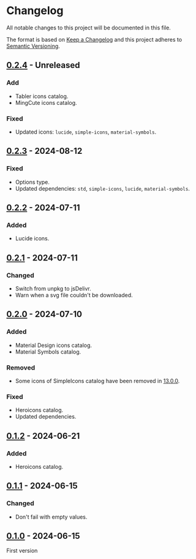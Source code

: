 # Changelog
All notable changes to this project will be documented in this file.

The format is based on [Keep a Changelog](https://keepachangelog.com/) and this
project adheres to [Semantic Versioning](https://semver.org/).

## [0.2.4] - Unreleased
### Add
- Tabler icons catalog.
- MingCute icons catalog.

### Fixed
- Updated icons: `lucide`, `simple-icons`, `material-symbols`.

## [0.2.3] - 2024-08-12
### Fixed
- Options type.
- Updated dependencies: `std`, `simple-icons`, `lucide`, `material-symbols`.

## [0.2.2] - 2024-07-11
### Added
- Lucide icons.

## [0.2.1] - 2024-07-11
### Changed
- Switch from unpkg to jsDelivr.
- Warn when a svg file couldn't be downloaded.

## [0.2.0] - 2024-07-10
### Added
- Material Design icons catalog.
- Material Symbols catalog.

### Removed
- Some icons of SimpleIcons catalog have been removed in [13.0.0](https://github.com/simple-icons/simple-icons/releases/tag/13.0.0).

### Fixed
- Heroicons catalog.
- Updated dependencies.

## [0.1.2] - 2024-06-21
### Added
- Heroicons catalog.

## [0.1.1] - 2024-06-15
### Changed
- Don't fail with empty values.

## [0.1.0] - 2024-06-15
First version

[0.2.4]: https://github.com/lumeland/icon-plugins/compare/v0.2.3...HEAD
[0.2.3]: https://github.com/lumeland/icon-plugins/compare/v0.2.2...v0.2.3
[0.2.2]: https://github.com/lumeland/icon-plugins/compare/v0.2.1...v0.2.2
[0.2.1]: https://github.com/lumeland/icon-plugins/compare/v0.2.0...v0.2.1
[0.2.0]: https://github.com/lumeland/icon-plugins/compare/v0.1.2...v0.2.0
[0.1.2]: https://github.com/lumeland/icon-plugins/compare/v0.1.1...v0.1.2
[0.1.1]: https://github.com/lumeland/icon-plugins/compare/v0.1.0...v0.1.1
[0.1.0]: https://github.com/lumeland/icon-plugins/releases/tag/v0.1.0
